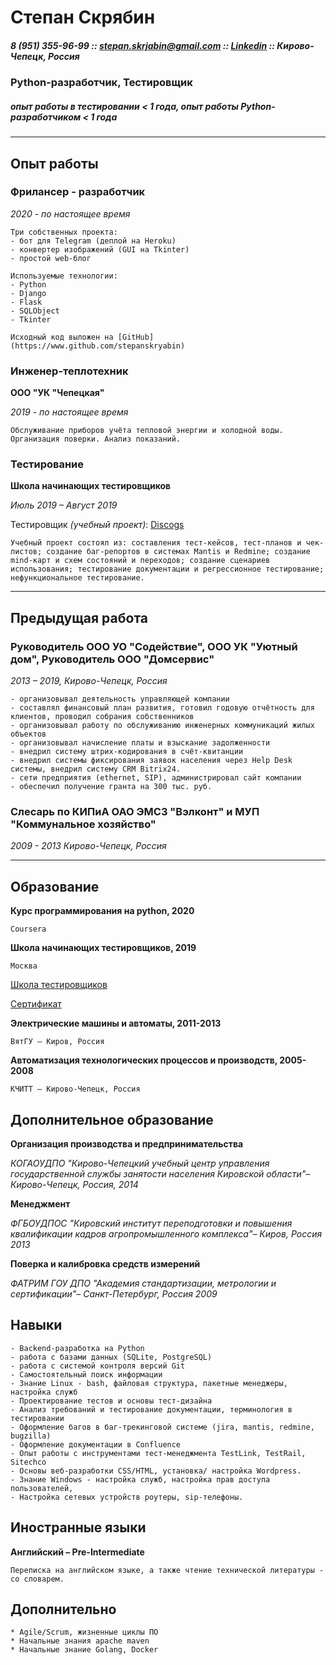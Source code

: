 
# Степан Скрябин #

##### 8 (951) 355-96-99 :: <stepan.skrjabin@gmail.com> :: [Linkedin](https://www.linkedin.com/in/stepan-skryabin) :: Кирово-Чепецк, Россия #####

### Python-разработчик, Тестировщик ###

##### опыт работы в тестировании < 1 года, опыт работы Python-разработчиком < 1 года #####
-----------------------------------------------------------------------------------------------------------------

## Опыт работы ##

### Фрилансер - разработчик ###

*2020 - по настоящее время*

    Три собственных проекта:
    - бот для Telegram (деплой на Heroku)
    - конвертер изображений (GUI на Tkinter)
    - простой web-блог

    Используемые технологии:
    - Python
    - Django
    - Flask
    - SQLObject
    - Tkinter

    Исходный код выложен на [GitHub](https://www.github.com/stepanskryabin)


### Инженер-теплотехник ###

**ООО "УК "Чепецкая"**

*2019 - по настоящее время*

    Обслуживание приборов учёта тепловой энергии и холодной воды. Организация поверки. Анализ показаний.


### Тестирование ###

**Школа начинающих тестировщиков**

*Июль 2019 – Август 2019*

Тестировщик _(учебный проект)_: [Discogs](https://www.discogs.com)

    Учебный проект состоял из: составления тест-кейсов, тест-планов и чек-листов; создание баг-репортов в системах Mantis и Redmine; создание mind-карт и схем состояний и переходов; создание сценариев использования; тестирование документации и регрессионное тестирование; нефункциональное тестирование.

-----------------------------------------------------------------------------------------------------------------

## Предыдущая работа ##

### Руководитель ООО УО "Содействие", ООО УК "Уютный дом", Руководитель ООО "Домсервис" ###

*2013 – 2019, Кирово-Чепецк, Россия*

    - организовывал деятельность управляющей компании
    - составлял финансовый план развития, готовил годовую отчётность для клиентов, проводил собрания собственников
    - организовывал работу по обслуживанию инженерных коммуникаций жилых объектов
    - организовывал начисление платы и взыскание задолженности
    - внедрил систему штрих-кодирования в счёт-квитанции
    - внедрил системы фиксирования заявок населения через Help Desk системы, внедрил систему CRM Bitrix24.
    - сети предприятия (ethernet, SIP), администрировал сайт компании
    - обеспечил получение гранта на 300 тыс. руб.


### Слесарь по КИПиА ОАО ЭМСЗ "Вэлконт" и МУП "Коммунальное хозяйство" ###

*2009 - 2013 Кирово-Чепецк, Россия*

-----------------------------------------------------------------------------------------------------------------

## Образование ##

**Курс программирования на python, 2020**

    Coursera

**Школа начинающих тестировщиков, 2019**

    Москва

[Школа тестировщиков](http://testbase.ru/learn/beginner)

[Сертификат](/certificate.pdf)


**Электрические машины и автоматы, 2011-2013**

    ВятГУ – Киров, Россия


**Автоматизация технологических процессов и производств, 2005-2008**

    КЧИТТ – Кирово-Чепецк, Россия


## Дополнительное образование ##

**Организация производства и предпринимательства**

*КОГАОУДПО "Кирово-Чепецкий учебный центр управления государственной службы занятости населения Кировской области"– Кирово-Чепецк, Россия, 2014*

**Менеджмент**

*ФГБОУДПОС "Кировский институт переподготовки и повышения квалификации кадров агропромышленного комплекса"– Киров, Россия 2013*

**Поверка и калибровка средств измерений**

*ФАТРИМ ГОУ ДПО "Академия стандартизации, метрологии и сертификации"– Санкт-Петербург, Россия 2009*


## Навыки ##

    - Backend-разработка на Python
    - работа с базами данных (SQLite, PostgreSQL)
    - работа с системой контроля версий Git
    - Самостоятельный поиск информации
    - Знание Linux - bash, файловая структура, пакетные менеджеры, настройка служб
    - Проектирование тестов и основы тест-дизайна
    - Анализ требований и тестирование документации, терминология в тестировании
    - Оформление багов в баг-трекинговой системе (jira, mantis, redmine, bugzilla)
    - Оформление документации в Confluence
    - Опыт работы с инструментами тест-менеджмента TestLink, TestRail, Sitechco
    - Основы веб-разработки CSS/HTML, установка/ настройка Wordpress.
    - Знание Windows - настройка служб, настройка прав доступа пользователей,
    - Настройка сетевых устройств роутеры, sip-телефоны.


## Иностранные языки ##

**Английский – Pre-Intermediate**

    Переписка на английском языке, а также чтение технической литературы - со словарем.

## Дополнительно ##

    * Agile/Scrum, жизненные циклы ПО
    * Начальные знания apache maven
    * Начальные знание Golang, Docker
